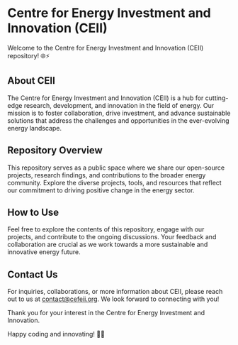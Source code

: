 # Centre for Energy Investment and Innovation (CEII)

Welcome to the Centre for Energy Investment and Innovation (CEII) repository! 🌐⚡

## About CEII

The Centre for Energy Investment and Innovation (CEII) is a hub for cutting-edge research, development, and innovation in the field of energy. Our mission is to foster collaboration, drive investment, and advance sustainable solutions that address the challenges and opportunities in the ever-evolving energy landscape.

## Repository Overview

This repository serves as a public space where we share our open-source projects, research findings, and contributions to the broader energy community. Explore the diverse projects, tools, and resources that reflect our commitment to driving positive change in the energy sector.

## How to Use

Feel free to explore the contents of this repository, engage with our projects, and contribute to the ongoing discussions. Your feedback and collaboration are crucial as we work towards a more sustainable and innovative energy future.

## Contact Us

For inquiries, collaborations, or more information about CEII, please reach out to us at [contact@cefeii.org](mailto:contact@cefeii.org). We look forward to connecting with you!

Thank you for your interest in the Centre for Energy Investment and Innovation.

Happy coding and innovating! 🚀🔧
